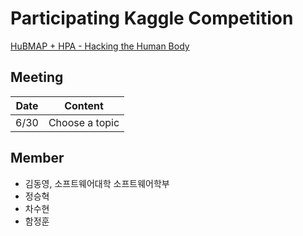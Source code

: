 # Participating Kaggle Competition
[HuBMAP + HPA - Hacking the Human Body](https://www.kaggle.com/competitions/hubmap-organ-segmentation/overview)

## Meeting
|Date|Content|
|---|---|
|6/30|Choose a topic|

## Member
- 김동영, 소프트웨어대학 소프트웨어학부
- 정승혁
- 차수현
- 함정훈
